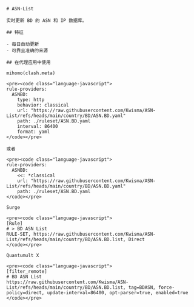 
    # ASN-List
    
    实时更新 BD 的 ASN 和 IP 数据库。
    
    ## 特征
    
    - 每日自动更新
    - 可靠且准确的来源
    
    ## 在代理应用中使用
    
    mihomo(clash.meta)
   
    <pre><code class="language-javascript">
    rule-providers:
      ASNBD:
        type: http
        behavior: classical
        url: "https://raw.githubusercontent.com/Kwisma/ASN-List/refs/heads/main/country/BD/ASN.BD.yaml"
        path: ./ruleset/ASN.BD.yaml
        interval: 86400
        format: yaml
    </code></pre>

    或者

    <pre><code class="language-javascript">
    rule-providers:
      ASNBD:
        <<: *classical
        url: "https://raw.githubusercontent.com/Kwisma/ASN-List/refs/heads/main/country/BD/ASN.BD.yaml"
        path: ./ruleset/ASN.BD.yaml
    </code></pre>
    
    Surge
    
    <pre><code class="language-javascript">
    [Rule]
    # > BD ASN List
    RULE-SET, https://raw.githubusercontent.com/Kwisma/ASN-List/refs/heads/main/country/BD/ASN.BD.list, Direct
    </code></pre>
    
    Quantumult X
    
    <pre><code class="language-javascript">
    [filter_remote]
    # BD ASN List
    https://raw.githubusercontent.com/Kwisma/ASN-List/refs/heads/main/country/BD/ASN.BD.list, tag=BDASN, force-policy=direct, update-interval=86400, opt-parser=true, enabled=true
    </code></pre>
    